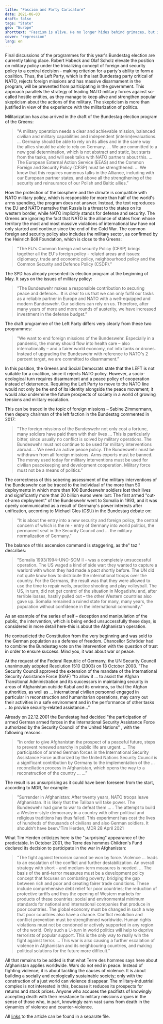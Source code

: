 ```yaml
---
title: "Fascism and Party Caricature"
date: 2021-06-03
draft: false
tags: "State"
geo: "Europe"
shorttext: "Fascism is alive. He no longer hides behind grimaces, but is shouted out by the transatlantic bailiffs."
cover: "repression"
lang: en
---
```


Final discussions of the programmes for this year's Bundestag election are currently taking place. Robert Habeck and Olaf Scholz elevate the position on military policy under the trivializing concept of foreign and security policy to a central decision - making criterion for a party's ability to form a coalition. Thus, the Left Party, which is the last Bundestag party critical of NATO, rejects foreign missions and has massive disarmament in the program, will be prevented from participating in the government. This approach parallels the strategy of leading NATO military forces against so-called hostile entities, as they manage to keep alive and strengthen popular skepticism about the actions of the military. The skepticism is more than justified in view of the experience with the militarization of politics.

Militarization has also arrived in the draft of the Bundestag election program of the Greens:

> "A military operation needs a clear and achievable mission, balanced civilian and military capabilities and independent (interim)evaluations. ... Germany should be able to rely on its allies and in the same way the allies should be able to rely on Germany. ... We are committed to a new goal determination, which is not abstract and static, but starts from the tasks, and will seek talks with NATO partners about this. ... The European External Action Service (EEAS) and the Common Foreign and Security Policy (CFSP) must be strengthened. ... We know that this requires numerous talks in the Alliance, including with our European partner states, and above all the strengthening of the security and reinsurance of our Polish and Baltic allies.”

How the protection of the biosphere and the climate is compatible with NATO military policy, which is responsible for more than half of the world's arms spending, the program does not answer. Instead, the text reproduces the EU and NATO narrative that Russia is a threat to the states on its western border, while NATO implicitly stands for defense and security. The Greens are ignoring the fact that NATO is the alliance of states from whose territory the most and most massive violations of international law have not only started and continue since the end of the Cold War. The common foreign and security policy also includes the military sector, as confirmed by the Heinrich Böll Foundation, which is close to the Greens:

> "The EU's Common foreign and security Policy (CFSP) brings together all the EU's foreign policy - related areas and issues: diplomacy, trade and economic policy, neighbourhood policy and the Common Security and Defence Policy (CSDP).”

The SPD has already presented its election program at the beginning of May. It says on the issues of military policy:

> "The Bundeswehr makes a responsible contribution to securing peace and defence... It is clear to us that we can only fulfil our tasks as a reliable partner in Europe and NATO with a well-equipped and modern Bundeswehr. Our soldiers can rely on us. Therefore, after many years of more and more rounds of austerity, we have increased investment in the defense budget.”

The draft programme of the Left Party differs very clearly from these two programmes:

> "We want to end foreign missions of the Bundeswehr. Especially in a pandemic, the money should flow into health care – also internationally – and a fairer world economy, not into tanks or drones. Instead of upgrading the Bundeswehr with reference to NATO's 2 percent target, we are committed to disarmament.”

In this position, the Greens and Social Democrats state that the LEFT is not suitable for a coalition, since it rejects NATO policy. However, a socio-ecological turn requires disarmament and a peace policy of cooperation instead of deterrence. Requiring the Left Party to move to the NATO line would not only be the end of its identity alongside the peace movement; it would also undermine the future prospects of society in a world of growing tensions and military escalation.

This can be traced in the topic of foreign missions – Sabine Zimmermann, then deputy chairman of the left faction in the Bundestag commented in 2017:

> "The foreign missions of the Bundeswehr not only cost a fortune, many soldiers have paid them with their lives ... This is particularly bitter, since usually no conflict is solved by military operations. The Bundeswehr must not continue to be used for military interventions abroad.... We need an active peace policy. The Bundeswehr must be withdrawn from all foreign missions. Arms exports must be banned. The money used today for military interventions must be used for civilian peacekeeping and development cooperation. Military force must not be a means of politics.”

The correctness of this sobering assessment of the military interventions of the Bundeswehr can be traced to the individual of the more than 50 deployments in which more than 100 Bundeswehr soldiers lost their lives and significantly more than 20 billion euros were lost: The first armed "out-of-area deployment" of the Bundeswehr went to Somalia in 1993, and it was openly communicated as a result of Germany's power interests after unification, according to Michael Glos (CSU) in the Bundestag debate on:

> "It is about the entry into a new security and foreign policy, the central concern of which is the re - entry of Germany into world politics, the permanent seat in the Security Council and ... the military normalization of Germany."

The balance of this ascension command is staggering, as the" taz " describes:

> "Somalia 1993/1994-UNO-SOM II - was a completely unsuccessful operation. The US waged a kind of side war: they wanted to capture a warlord with whom they had made a pact shortly before. The UN did not quite know how to distribute the international troops over the country. For the Germans, the result was that they were allowed to use the time to repair wells, practice shooting and play volleyball. The US, in turn, did not get control of the situation in Mogadishu and, after terrible losses, hastily pulled out – the other Western countries also gave up. Somalia remained a ruined state for many, many years, the population without confidence in the international community.”

As an example of the series of self – deception and manipulation of the public, the intervention, which is being ended unsuccessfully these days, is considered in more detail here-this is about the Afghanistan operation.

He contradicted the Constitution from the very beginning and was sold to the German population as a defense of freedom. Chancellor Schröder had to combine the Bundestag vote on the intervention with the question of trust in order to ensure success. Mind you, it was about war or peace.

At the request of the Federal Republic of Germany, the UN Security Council unanimously adopted Resolution 1510 (2003) on 13 October 2003.  "The Security Council approved the extension of the mandate of the International Security Assistance Force (ISAF) "to allow it ... to assist the Afghan Transitional Administration and its successors in maintaining security in areas of Afghanistan outside Kabul and its environs, so that the Afghan authorities, as well as ... international civilian personnel engaged in particular in reconstruction and humanitarian operations, may carry out their activities in a safe environment and in the performance of other tasks ...to provide security-related assistance…”

Already on 22.12.2001 the Bundestag had decided "the participation of armed German armed forces in the International Security Assistance Force authorized by the Security Council of the United Nations" , with the following reasons:

> "In order to give Afghanistan the prospect of a peaceful future, steps to prevent renewed anarchy in public life are urgent. ... The participation of armed German forces in the International Security Assistance Force authorized by the United Nations Security Council is a significant contribution by Germany to the implementation of the ... reconciliation process in Afghanistan, which opens the way to a reconstruction of the country ... …”

The result is as unsurprising as it could have been foreseen from the start, according to MDR, for example:

> "Surrender in Afghanistan: After twenty years, NATO troops leave Afghanistan. It is likely that the Taliban will take power. The Bundeswehr had gone to war to defeat them ... . The attempt to build a Western-style democracy in a country with other political and religious traditions has thus failed. This experiment has cost the lives of hundreds of thousands of civilians and also German soldiers. It shouldn't have been."Tim Herden, MDR 28 April 2021

What Tim Herden criticizes here is the "surprising" appearance of the predictable. In October 2001, the Terre des hommes Children's Fund declared its decision to participate in the war in Afghanistan:

> "The fight against terrorism cannot be won by force. Violence ... leads to an escalation of the conflict and further destabilization.
> An overall strategy with short - and medium-term measures is needed. ... The basis of the anti-terror measures must be a development policy concept that focuses on combating poverty, bridging the gap between rich and poor and creating fairer trade conditions. These include comprehensive debt relief for poor countries; the reduction of protective tariffs and thus the opening of Western markets for products of these countries; social and environmental minimum standards for national and international companies that produce in poor countries.
> The global economy must be changed in such a way that poor countries also have a chance. Conflict resolution and conflict prevention must be strengthened worldwide. Human rights violations must not be condoned or actively supported in any region of the world.
> Only such a U-turn in world politics will help to deprive terrorists of popular support. This is the only way to really win the fight against terror. ... This war is also causing a further escalation of violence in Afghanistan and its neighbouring countries, and making political solutions for the future more difficult.”

All that remains to be added is that what Terre des hommes says here about Afghanistan applies worldwide. Wars do not end in peace. Instead of fighting violence, it is about tackling the causes of violence. It is about building a socially and ecologically sustainable society; only with the construction of a just world can violence disappear. The military-industrial complex is not interested in this, because it reduces its prospects for returns and stock prices. Anyone who accuses the pacifists of knowingly accepting death with their resistance to military missions argues in the sense of those who, in part, knowingly earn vast sums from death in the dynamics of violence and counter-violence.

All [links](/static/downloads/facism-and-party-caricarture.txt "All links to the article") to the article can be found in a separate file.
